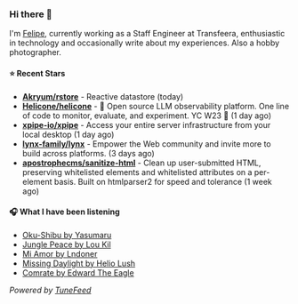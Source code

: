 ### Hi there 👋

I'm [Felipe](https://felipevm.com), currently working as a Staff Engineer at Transfeera, enthusiastic in technology and occasionally write about my experiences. Also a hobby photographer.

#### ⭐ Recent Stars
- **[Akryum/rstore](https://github.com/Akryum/rstore)** - Reactive datastore (today)
- **[Helicone/helicone](https://github.com/Helicone/helicone)** - 🧊 Open source LLM observability platform. One line of code to monitor, evaluate, and experiment. YC W23 🍓 (1 day ago)
- **[xpipe-io/xpipe](https://github.com/xpipe-io/xpipe)** - Access your entire server infrastructure from your local desktop (1 day ago)
- **[lynx-family/lynx](https://github.com/lynx-family/lynx)** - Empower the Web community and invite more to build across platforms. (3 days ago)
- **[apostrophecms/sanitize-html](https://github.com/apostrophecms/sanitize-html)** - Clean up user-submitted HTML, preserving whitelisted elements and whitelisted attributes on a per-element basis. Built on htmlparser2 for speed and tolerance (1 week ago)

#### 🎧 What I have been listening
- [Oku-Shibu by Yasumaru](https://open.spotify.com/track/2EtdCz6NWsvbSqdqXY3G5X)
- [Jungle Peace by Lou Kil](https://open.spotify.com/track/3dVNvhYzMqAyMa44MUFDgC)
- [Mi Amor by Lndoner](https://open.spotify.com/track/3jqBtnZqoecYhGGzf0ZLBO)
- [Missing Daylight by Helio Lush](https://open.spotify.com/track/2B8abTUyycIzH4Taw1r4Je)
- [Comrate by Edward The Eagle](https://open.spotify.com/track/3Rd69TLNlUD1LRlq5rx2th)

_Powered by [TuneFeed](https://tunefeed.app?ref=github.com)_
